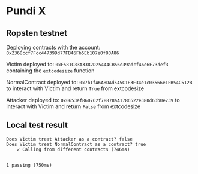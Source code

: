 # Pundi X

## Ropsten testnet

Deploying contracts with the account: `0x2368ccf7Fcc447399d77FB46Fb5Eb107e0f80A86`

Victim deployed to: `0xF581C33A3382D25444CB56e39adcf46e6E73def3` containing the `extcodesize` function

NormalContract deployed to: `0x7b1fA6A8DAd545C1F3E34e1c03566e1FB54C512B` to interact with Victim and return `True` from extcodesize

Attacker deployed to: `0x0653ef860762f78878aA1786522e380d63b0e739` to interact with Victim and return `False` from extcodesize

## Local test result

    Does Victim treat Attacker as a contract? false
    Does Victim treat NormalContract as a contract? true
        ✓ Calling from different contracts (746ms)


    1 passing (750ms)
